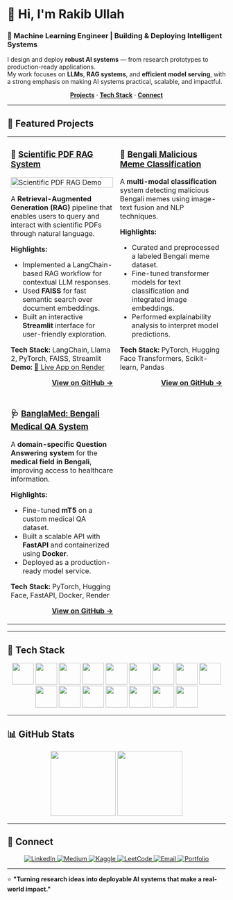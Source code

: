 # 👋 Hi, I'm **Rakib Ullah**

### 🧠 Machine Learning Engineer | Building & Deploying Intelligent Systems

I design and deploy **robust AI systems** — from research prototypes to production-ready applications.  
My work focuses on **LLMs**, **RAG systems**, and **efficient model serving**, with a strong emphasis on making AI systems practical, scalable, and impactful.

<p align="center">
  <a href="#-featured-projects"><strong>Projects</strong></a> ·
  <a href="#-tech-stack"><strong>Tech Stack</strong></a> ·
  <a href="#-connect"><strong>Connect</strong></a>
</p>

---

## 🚀 Featured Projects

<table>
<tr>
<td width="50%">

### 🔬 [Scientific PDF RAG System](https://github.com/secrakib/Scientific-Pdf-Rag)

<a href="https://github.com/secrakib/Scientific-Pdf-Rag">
  <img src="https://raw.githubusercontent.com/secrakib/Scientific-Pdf-Rag/main/demo/Scientific%20Pdf%20RAG.gif" alt="Scientific PDF RAG Demo" width="100%"/>
</a>

A **Retrieval-Augmented Generation (RAG)** pipeline that enables users to query and interact with scientific PDFs through natural language.

**Highlights:**
- Implemented a LangChain-based RAG workflow for contextual LLM responses.  
- Used **FAISS** for fast semantic search over document embeddings.  
- Built an interactive **Streamlit** interface for user-friendly exploration.  

**Tech Stack:** LangChain, Llama 2, PyTorch, FAISS, Streamlit  
**Demo:** [🔗 Live App on Render](https://paperchat-frontend.onrender.com)

<p align="right"><a href="https://github.com/secrakib/Scientific-Pdf-Rag"><strong>View on GitHub →</strong></a></p>

</td>
<td width="50%">

### 🧩 [Bengali Malicious Meme Classification](https://github.com/secrakib/Bengali_Malicious_Memes)

A **multi-modal classification** system detecting malicious Bengali memes using image-text fusion and NLP techniques.

**Highlights:**
- Curated and preprocessed a labeled Bengali meme dataset.  
- Fine-tuned transformer models for text classification and integrated image embeddings.  
- Performed explainability analysis to interpret model predictions.  

**Tech Stack:** PyTorch, Hugging Face Transformers, Scikit-learn, Pandas  

<p align="right"><a href="https://github.com/secrakib/Bengali_Malicious_Memes"><strong>View on GitHub →</strong></a></p>

</td>
</tr>
<tr>
<td width="50%">

### 🩺 [BanglaMed: Bengali Medical QA System](https://github.com/secrakib/BanglaMed)

A **domain-specific Question Answering system** for the **medical field in Bengali**, improving access to healthcare information.

**Highlights:**
- Fine-tuned **mT5** on a custom medical QA dataset.  
- Built a scalable API with **FastAPI** and containerized using **Docker**.  
- Deployed as a production-ready model service.  

**Tech Stack:** PyTorch, Hugging Face, FastAPI, Docker, Render  

<p align="right"><a href="https://github.com/secrakib/BanglaMed"><strong>View on GitHub →</strong></a></p>

</td>
<td width="50%">
&nbsp;
</td>
</tr>
</table>

---

## 🧰 Tech Stack

<p align="center">
  <img src="https://cdn.jsdelivr.net/gh/devicons/devicon/icons/python/python-original.svg" width="50" height="50" />
  <img src="https://cdn.jsdelivr.net/gh/devicons/devicon/icons/pytorch/pytorch-original.svg" width="50" height="50" />
  <img src="https://upload.wikimedia.org/wikipedia/commons/thumb/0/05/Scikit_learn_logo_small.svg/1200px-Scikit_learn_logo_small.svg.png" width="50" height="50" />
  <img src="https://cdn-uploads.huggingface.co/production/uploads/683ef46c2695302d716db7b9/NHQZH4QOh0zq1RelB7LR9.png" width="50" height="50" />
  <img src="https://kajabi-storefronts-production.kajabi-cdn.com/kajabi-storefronts-production/file-uploads/blogs/22606/images/b481620-88b6-27ee-4ecf-af140aa0_0_BKOvjpzn6SPKs81L.png" width="50" height="50" />
  <img src="https://cdn.jsdelivr.net/gh/devicons/devicon/icons/fastapi/fastapi-original.svg" width="50" height="50" />
  <img src="https://cdn.jsdelivr.net/gh/devicons/devicon/icons/docker/docker-original.svg" width="50" height="50" />
  <img src="https://cdn.jsdelivr.net/gh/devicons/devicon/icons/pandas/pandas-original.svg" width="50" height="50" />
  <img src="https://cdn.jsdelivr.net/gh/devicons/devicon/icons/numpy/numpy-original.svg" width="50" height="50" />
  <img src="https://cdn.jsdelivr.net/gh/devicons/devicon/icons/mongodb/mongodb-original.svg" width="50" height="50" />
  <img src="https://cdn.jsdelivr.net/gh/devicons/devicon/icons/git/git-original.svg" width="50" height="50" />
  <img src="https://cdn.pulse2.com/cdn/2025/01/Render-Logo.jpg" width="50" height="50" />
  <img src="https://cdn.jsdelivr.net/gh/devicons/devicon/icons/matplotlib/matplotlib-original.svg" width="50" height="50" />
  <img src="https://seaborn.pydata.org/_images/logo-tall-lightbg.svg" width="50" height="50" />
  <img src="https://jupyter.org/assets/share.png" width="50" height="50" />
  <img src="https://cdn.jsdelivr.net/gh/devicons/devicon/icons/streamlit/streamlit-original.svg" width="50" height="50" />
  
</p>


---

## 📊 GitHub Stats

<p align="center">
  <img src="https://github-readme-stats.vercel.app/api?username=secrakib&show_icons=true&theme=tokyonight&count_private=true" height="150"/>
  <img src="https://github-readme-stats.vercel.app/api/top-langs/?username=secrakib&layout=compact&theme=tokyonight" height="150"/>
</p>

---

## 🤝 Connect

<p align="center">
  <a href="https://www.linkedin.com/in/rakib-ullah-boom" target="_blank">
    <img src="https://img.shields.io/badge/LinkedIn-0077B5?style=for-the-badge&logo=linkedin&logoColor=white" alt="LinkedIn">
  </a>
  <a href="https://medium.com/@rakibullah" target="_blank">
    <img src="https://img.shields.io/badge/Medium-12100E?style=for-the-badge&logo=medium&logoColor=white" alt="Medium">
  </a>
  <a href="https://www.kaggle.com/rakibullah" target="_blank">
    <img src="https://img.shields.io/badge/Kaggle-20BEFF?style=for-the-badge&logo=kaggle&logoColor=white" alt="Kaggle">
  </a>
  <a href="https://leetcode.com/rakib_ullah" target="_blank">
    <img src="https://img.shields.io/badge/LeetCode-FFA116?style=for-the-badge&logo=leetcode&logoColor=white" alt="LeetCode">
  </a>
  <a href="mailto:secrakibullah@gmail.com">
    <img src="https://img.shields.io/badge/Email-D14836?style=for-the-badge&logo=gmail&logoColor=white" alt="Email">
  </a>
  <a href="https://dune-sandal-4a3.notion.site/Portfolio-190dc8566f8580898fc2f042f70093ee" target="_blank">
    <img src="https://img.shields.io/badge/Portfolio-255E63?style=for-the-badge&logo=notion&logoColor=white" alt="Portfolio">
  </a>
</p>

---

⭐ **"Turning research ideas into deployable AI systems that make a real-world impact."**
